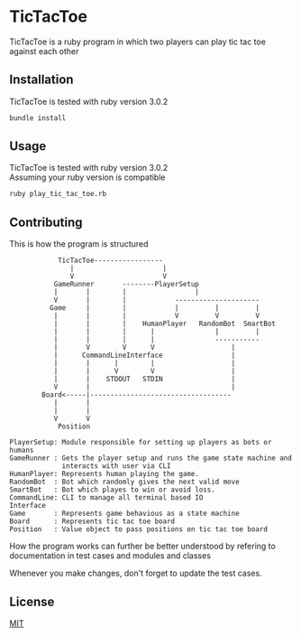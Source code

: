 # TicTacToe
TicTacToe is a ruby program in which two players can play tic tac toe against
each other

## Installation
TicTacToe is tested with ruby version 3.0.2
```bash
bundle install
```

## Usage
TicTacToe is tested with ruby version 3.0.2\
Assuming your ruby version is compatible

```bash
ruby play_tic_tac_toe.rb
```

## Contributing
This is how the program is structured

```
            TicTacToe-----------------
               |                      |
               V                      V
           GameRunner       --------PlayerSetup
           |       |        |                 |
           V       |        |            ---------------------
          Game     |        |            |         |         |
           |       |        |            V         V         V
           |       |        |    HumanPlayer   RandomBot  SmartBot
           |       |        |      |               |         |
           |       |        |      |               -----------
           |       V        V      V                   |
           |      CommandLineInterface                 |
           |       |      |        |                   |
           |       |      V        V                   |
           |       |    STDOUT   STDIN                 |
           V       |                                   |
        Board<-----|-----------------------------------
           |       |
           |       |
           V       V
            Position

PlayerSetup: Module responsible for setting up players as bots or humans
GameRunner : Gets the player setup and runs the game state machine and
             interacts with user via CLI
HumanPlayer: Represents human playing the game.
RandomBot  : Bot which randomly gives the next valid move
SmartBot   : Bot which playes to win or avoid loss.
CommandLine: CLI to manage all terminal based IO
Interface
Game       : Represents game behavious as a state machine
Board      : Represents tic tac toe board
Position   : Value object to pass positions on tic tac toe board

```

How the program works can further be better understood by refering to documentation in test cases and modules and classes

Whenever you make changes, don't forget to update the test cases.


## License
[MIT](https://choosealicense.com/licenses/mit/)